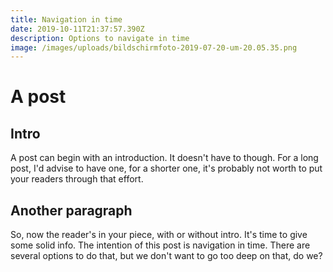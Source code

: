 ```yaml
---
title: Navigation in time
date: 2019-10-11T21:37:57.390Z
description: Options to navigate in time
image: /images/uploads/bildschirmfoto-2019-07-20-um-20.05.35.png
---
```

# A post

## Intro
A post can begin with an introduction. It doesn't have to though. For a long post, I'd advise to have one, for a shorter one, it's probably not worth to put your readers through that effort.

## Another paragraph
So, now the reader's in your piece, with or without intro. It's time to give some solid info. The intention of this post is navigation in time. There are several options to do that, but we don't want to go too deep on that, do we?
